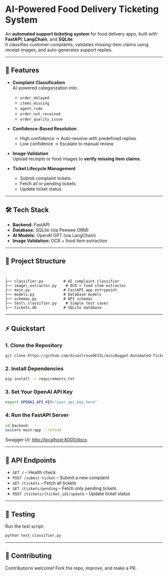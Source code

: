 # AI-Powered Food Delivery Ticketing System

An **automated support ticketing system** for food delivery apps, built with **FastAPI**, **LangChain**, and **SQLite**.  
It classifies customer complaints, validates missing-item claims using receipt images, and auto-generates support replies.

---

## 🚀 Features

- **Complaint Classification**  
  AI-powered categorization into:
  - `order_delayed`
  - `items_missing`
  - `agent_rude`
  - `order_not_received`
  - `order_quality_issue`

- **Confidence-Based Resolution**  
  - High confidence → Auto-resolve with predefined replies  
  - Low confidence → Escalate to manual review  

- **Image Validation**  
  Upload receipts or food images to **verify missing item claims**.  

- **Ticket Lifecycle Management**  
  - Submit complaint tickets  
  - Fetch all or pending tickets  
  - Update ticket status  

---

## 🛠️ Tech Stack

- **Backend:** FastAPI  
- **Database:** SQLite (via Peewee ORM)  
- **AI Models:** OpenAI GPT (via LangChain)  
- **Image Validation:** OCR + food item extraction  

---

## 📂 Project Structure

```

.
├── classifier.py         # AI complaint classifier
├── image\_extractor.py    # OCR + food item extractor
├── main.py               # FastAPI app entrypoint
├── models.py             # Database models
├── schemas.py            # API schemas
├── test\_classifier.py    # Simple test cases
├── tickets.db            # SQLite database

````

---

## ⚡ Quickstart

### 1. Clone the Repository
```bash
git clone https://github.com/disastrousDEVIL/miniNugget-Automated-Ticketing-System.git
````

### 2. Install Dependencies

```bash
pip install -r requirements.txt
```

### 3. Set Your OpenAI API Key

```bash
export OPENAI_API_KEY="your_api_key_here"
```

### 4. Run the FastAPI Server

```bash
cd backend
uvicorn main:app --reload
```

Swagger UI: [http://localhost:8000/docs](http://localhost:8000/docs)

---

## 📌 API Endpoints

* `GET /` – Health check
* `POST /submit-ticket` – Submit a new complaint
* `GET /tickets` – Fetch all tickets
* `GET /tickets/pending` – Fetch only pending tickets
* `POST /tickets/{ticket_id}/update` – Update ticket status

---

## 🧪 Testing

Run the test script:

```bash
python test_classifier.py
```

---

## 🤝 Contributing

Contributions welcome! Fork the repo, improve, and make a PR.
